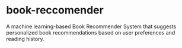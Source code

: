 # book-reccomender
A machine learning-based Book Recommender System that suggests personalized book recommendations based on user preferences and reading history.
